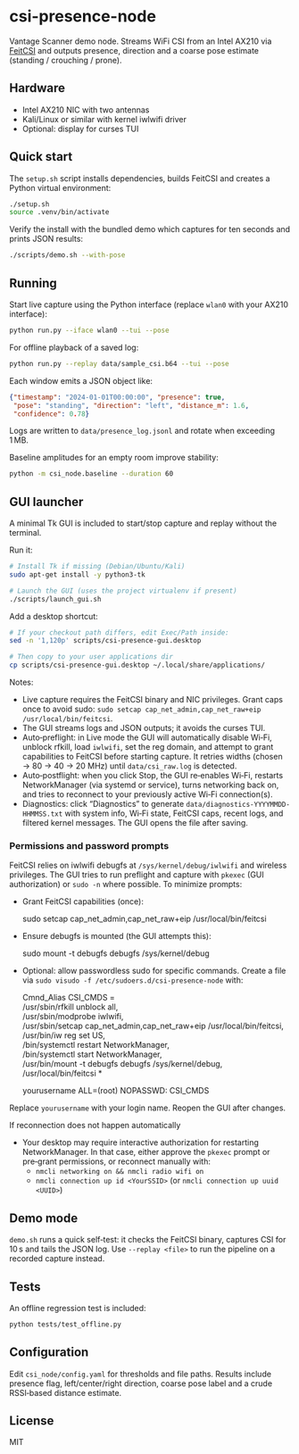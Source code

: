 # csi-presence-node

Vantage Scanner demo node. Streams WiFi CSI from an Intel AX210 via
[FeitCSI](https://github.com/KuskoSoft/FeitCSI) and outputs presence, direction
and a coarse pose estimate (standing / crouching / prone).

## Hardware

* Intel AX210 NIC with two antennas
* Kali/Linux or similar with kernel iwlwifi driver
* Optional: display for curses TUI

## Quick start

The `setup.sh` script installs dependencies, builds FeitCSI and creates a Python
virtual environment:

```bash
./setup.sh
source .venv/bin/activate
```

Verify the install with the bundled demo which captures for ten seconds and
prints JSON results:

```bash
./scripts/demo.sh --with-pose
```

## Running

Start live capture using the Python interface (replace `wlan0` with your AX210
interface):

```bash
python run.py --iface wlan0 --tui --pose
```

For offline playback of a saved log:

```bash
python run.py --replay data/sample_csi.b64 --tui --pose
```

Each window emits a JSON object like:

```json
{"timestamp": "2024-01-01T00:00:00", "presence": true,
 "pose": "standing", "direction": "left", "distance_m": 1.6,
 "confidence": 0.78}
```

Logs are written to `data/presence_log.jsonl` and rotate when exceeding 1 MB.

Baseline amplitudes for an empty room improve stability:

```bash
python -m csi_node.baseline --duration 60
```

## GUI launcher

A minimal Tk GUI is included to start/stop capture and replay without the
terminal.

Run it:

```bash
# Install Tk if missing (Debian/Ubuntu/Kali)
sudo apt-get install -y python3-tk

# Launch the GUI (uses the project virtualenv if present)
./scripts/launch_gui.sh
```

Add a desktop shortcut:

```bash
# If your checkout path differs, edit Exec/Path inside:
sed -n '1,120p' scripts/csi-presence-gui.desktop

# Then copy to your user applications dir
cp scripts/csi-presence-gui.desktop ~/.local/share/applications/
```

Notes:
- Live capture requires the FeitCSI binary and NIC privileges. Grant caps once
  to avoid sudo: `sudo setcap cap_net_admin,cap_net_raw+eip /usr/local/bin/feitcsi`.
- The GUI streams logs and JSON outputs; it avoids the curses TUI.
- Auto‑preflight: in Live mode the GUI will automatically disable Wi‑Fi,
  unblock rfkill, load `iwlwifi`, set the reg domain, and attempt to grant
  capabilities to FeitCSI before starting capture. It retries widths (chosen →
  80 → 40 → 20 MHz) until `data/csi_raw.log` is detected.
- Auto‑postflight: when you click Stop, the GUI re‑enables Wi‑Fi, restarts
  NetworkManager (via systemd or service), turns networking back on, and tries
  to reconnect to your previously active Wi‑Fi connection(s).
- Diagnostics: click “Diagnostics” to generate `data/diagnostics-YYYYMMDD-HHMMSS.txt`
  with system info, Wi‑Fi state, FeitCSI caps, recent logs, and filtered
  kernel messages. The GUI opens the file after saving.

### Permissions and password prompts

FeitCSI relies on iwlwifi debugfs at `/sys/kernel/debug/iwlwifi` and wireless
privileges. The GUI tries to run preflight and capture with `pkexec` (GUI
authorization) or `sudo -n` where possible. To minimize prompts:

- Grant FeitCSI capabilities (once):

  sudo setcap cap_net_admin,cap_net_raw+eip /usr/local/bin/feitcsi

- Ensure debugfs is mounted (the GUI attempts this):

  sudo mount -t debugfs debugfs /sys/kernel/debug

- Optional: allow passwordless sudo for specific commands. Create a file via
  `sudo visudo -f /etc/sudoers.d/csi-presence-node` with:

  Cmnd_Alias CSI_CMDS = \
    /usr/sbin/rfkill unblock all, \
    /usr/sbin/modprobe iwlwifi, \
    /usr/sbin/setcap cap_net_admin,cap_net_raw+eip /usr/local/bin/feitcsi, \
    /usr/bin/iw reg set US, \
    /bin/systemctl restart NetworkManager, \
    /bin/systemctl start NetworkManager, \
    /usr/bin/mount -t debugfs debugfs /sys/kernel/debug, \
    /usr/local/bin/feitcsi *

  yourusername ALL=(root) NOPASSWD: CSI_CMDS

Replace `yourusername` with your login name. Reopen the GUI after changes.

If reconnection does not happen automatically
- Your desktop may require interactive authorization for restarting
  NetworkManager. In that case, either approve the `pkexec` prompt or pre‑grant
  permissions, or reconnect manually with:
  - `nmcli networking on && nmcli radio wifi on`
  - `nmcli connection up id <YourSSID>` (or `nmcli connection up uuid <UUID>`)

## Demo mode

`demo.sh` runs a quick self‑test: it checks the FeitCSI binary, captures CSI for
10 s and tails the JSON log. Use `--replay <file>` to run the pipeline on a
recorded capture instead.

## Tests

An offline regression test is included:

```bash
python tests/test_offline.py
```

## Configuration

Edit `csi_node/config.yaml` for thresholds and file paths. Results include
presence flag, left/center/right direction, coarse pose label and a crude
RSSI‑based distance estimate.

## License

MIT
